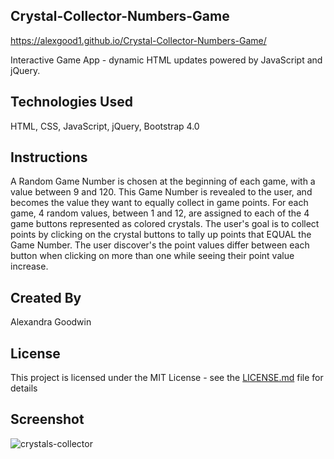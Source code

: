 ## Crystal-Collector-Numbers-Game

https://alexgood1.github.io/Crystal-Collector-Numbers-Game/

Interactive Game App - dynamic HTML updates powered by JavaScript and jQuery.

## Technologies Used

HTML, CSS, JavaScript, jQuery, Bootstrap 4.0

## Instructions

A Random Game Number is chosen at the beginning of each game, with a value between 9 and 120. This Game Number is revealed to the user, and becomes the value they want to equally collect in game points. For each game, 4 random values, between 1 and 12, are assigned to each of the 4 game buttons represented as colored crystals. The user's goal is to collect points by clicking on the crystal buttons to tally up points that EQUAL the Game Number. The user discover's the point values differ between each button when clicking on more than one while seeing their point value increase. 

## Created By

Alexandra Goodwin

## License

This project is licensed under the MIT License - see the [LICENSE.md](LICENSE.md) file for details

## Screenshot

![crystals-collector](https://user-images.githubusercontent.com/35353393/41324521-c9e383a8-6e69-11e8-8340-498417ba138d.jpeg)

